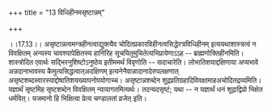 +++
title = "13 विधिहीनमसृष्टान्नम्"

+++
  
  
।।17.13।। असृष्टान्नत्वमन्त्रहीनत्वाद्युक्त्यैव
चोदितप्रकारविहीनत्वसिद्धेरत्रविधिहीनम् इत्ययथाशास्त्रत्वं न विवक्षितम्
अन्यस्य चावश्यापेक्षितस्य हानिरिह सूचयितुमुचितेत्यभिप्रायेणाऽऽह --
ब्राह्मणोक्तिहीनमिति। शास्त्रोदित एवार्थः सद्भिरनुशिष्टोऽनुष्ठेय
इतीममर्थं विवृणोति -- सदाचारेति। लोभातिशयाद्दक्षिणाया अप्यभावे
अन्नदानाभावस्य कैमुत्यसिद्धत्वात्अदक्षिणम्
इत्यनेनैवान्नादानादेरुपलक्षणात्
असृष्टशब्दस्वारस्याद्दोषातिशयख्यापनोपयोगाच्च। असृष्टान्नशब्देन
शूद्रप्रतिग्रहादिविवक्षामाहअचोदितद्रव्यमिति। यज्ञार्थं सृष्टमिह
सृष्टशब्देन विवक्षितम् न्यायागतमित्यर्थः। तदन्यदसृष्टं; यथा -- न
यज्ञार्थं धनं शूद्राद्विप्रो भिक्षेत धर्मवित्। यजमानो हि भिक्षित्वा
प्रेत्य चण्डालतां व्रजेत् इति।  
  
